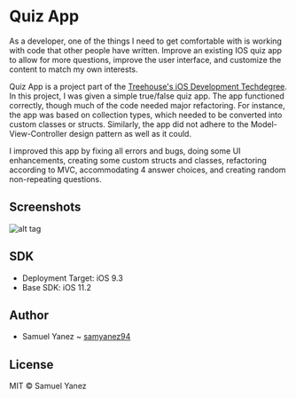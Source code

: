 # Quiz App
As a developer, one of the things I need to get comfortable with is working with code that other people have written. Improve an existing IOS quiz app to allow for more questions, improve the user interface, and customize the content to match my own interests. 

Quiz App is a project part of the [Treehouse's iOS Development Techdegree](https://teamtreehouse.com/techdegree/ios-development). In this project, I was given a simple true/false quiz app. The app functioned correctly, though much of the code needed major refactoring. For instance, the app was based on collection types, which needed to be converted into custom classes or structs. Similarly, the app did not adhere to the Model-View-Controller design pattern as well as it could.

I improved this app by fixing all errors and bugs, doing some UI enhancements, creating some custom structs and classes, refactoring according to MVC, accommodating 4 answer choices, and creating random non-repeating questions.

## Screenshots

![alt tag](https://i.imgur.com/4H5ZQix.jpg)

## SDK

- Deployment Target: iOS 9.3
- Base SDK: iOS 11.2

## Author

* Samuel Yanez ~ [samyanez94](https://github.com/samyanez94)

## License

MIT © Samuel Yanez
